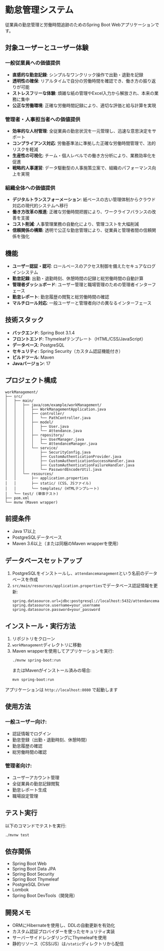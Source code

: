 # 勤怠管理システム

従業員の勤怠管理と労働時間追跡のためのSpring Boot Webアプリケーションです。

## 対象ユーザーとユーザー体験

### 一般従業員への価値提供
- **直感的な勤怠記録**: シンプルなワンクリック操作で出勤・退勤を記録
- **透明性の確保**: リアルタイムで自分の労働時間を確認でき、働き方の振り返りが可能
- **ストレスフリーな体験**: 煩雑な紙の管理やExcel入力から解放され、本来の業務に集中
- **公正な労働環境**: 正確な労働時間記録により、適切な評価と給与計算を実現

### 管理者・人事担当者への価値提供
- **効率的な人材管理**: 全従業員の勤怠状況を一元管理し、迅速な意思決定をサポート
- **コンプライアンス対応**: 労働基準法に準拠した正確な労働時間管理で、法的リスクを軽減
- **生産性の可視化**: チーム・個人レベルでの働き方分析により、業務効率化を促進
- **戦略的人事運営**: データ駆動型の人事施策立案で、組織のパフォーマンス向上を実現

### 組織全体への価値提供
- **デジタルトランスフォーメーション**: 紙ベースの古い管理体制からクラウド対応の現代的システムへ移行
- **働き方改革の推進**: 正確な労働時間把握により、ワークライフバランスの改善を支援
- **コスト削減**: 人事管理業務の自動化により、管理コストを大幅削減
- **信頼関係の構築**: 透明で公正な勤怠管理により、従業員と管理者間の信頼関係を強化

## 機能

- **ユーザー認証・認可**: ロールベースのアクセス制御を備えたセキュアなログインシステム
- **勤怠記録**: 出勤・退勤時刻、休憩時間の記録と総労働時間の自動計算
- **管理者ダッシュボード**: ユーザー管理と職場管理のための管理者インターフェース
- **勤怠レポート**: 勤怠履歴の閲覧と総労働時間の確認
- **マルチロール対応**: 一般ユーザーと管理者向けの異なるインターフェース

## 技術スタック

- **バックエンド**: Spring Boot 3.1.4
- **フロントエンド**: Thymeleafテンプレート（HTML/CSS/JavaScript）
- **データベース**: PostgreSQL
- **セキュリティ**: Spring Security（カスタム認証機能付き）
- **ビルドツール**: Maven
- **Javaバージョン**: 17

## プロジェクト構成

```
workManagement/
├── src/
│   ├── main/
│   │   ├── java/com/example/workManagement/
│   │   │   ├── WorkManagementApplication.java
│   │   │   ├── controller/
│   │   │   │   └── PathController.java
│   │   │   ├── model/
│   │   │   │   ├── User.java
│   │   │   │   └── Attendance.java
│   │   │   ├── repository/
│   │   │   │   ├── UserManager.java
│   │   │   │   └── AttendanceManager.java
│   │   │   └── service/
│   │   │       ├── SecurityConfig.java
│   │   │       ├── CustomAuthenticationProvider.java
│   │   │       ├── CustomAuthenticationSuccessHandler.java
│   │   │       ├── CustomAuthenticationFailureHandler.java
│   │   │       └── PasswordEncoderUtil.java
│   │   └── resources/
│   │       ├── application.properties
│   │       ├── static/ (CSS、JSファイル)
│   │       └── templates/ (HTMLテンプレート)
│   └── test/ (単体テスト)
├── pom.xml
└── mvnw (Maven wrapper)
```

## 前提条件

- Java 17以上
- PostgreSQLデータベース
- Maven 3.6以上（または同梱のMaven wrapperを使用）

## データベースセットアップ

1. PostgreSQLをインストールし、`attendancemanagement`という名前のデータベースを作成
2. `src/main/resources/application.properties`でデータベース認証情報を更新:
   ```properties
   spring.datasource.url=jdbc:postgresql://localhost:5432/attendancemanagement
   spring.datasource.username=your_username
   spring.datasource.password=your_password
   ```

## インストール・実行方法

1. リポジトリをクローン
2. `workManagement`ディレクトリに移動
3. Maven wrapperを使用してアプリケーションを実行:
   ```bash
   ./mvnw spring-boot:run
   ```
   またはMavenがインストール済みの場合:
   ```bash
   mvn spring-boot:run
   ```

アプリケーションは `http://localhost:8080` で起動します

## 使用方法

### 一般ユーザー向け:
- 認証情報でログイン
- 勤怠登録（出勤・退勤時刻、休憩時間）
- 勤怠履歴の確認
- 総労働時間の確認

### 管理者向け:
- ユーザーアカウント管理
- 全従業員の勤怠記録閲覧
- 勤怠レポート生成
- 職場設定管理

## テスト実行

以下のコマンドでテストを実行:
```bash
./mvnw test
```

## 依存関係

- Spring Boot Web
- Spring Boot Data JPA
- Spring Boot Security
- Spring Boot Thymeleaf
- PostgreSQL Driver
- Lombok
- Spring Boot DevTools（開発用）

## 開発メモ

- ORMにHibernateを使用し、DDLの自動更新を有効化
- カスタム認証プロバイダーを使ったセキュリティ実装
- サーバーサイドレンダリングにThymeleafを使用
- 静的リソース（CSS/JS）は`/static`ディレクトリから配信